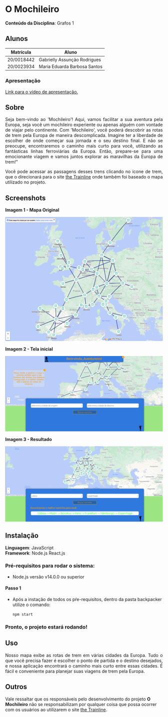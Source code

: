 # O Mochileiro

**Conteúdo da Disciplina**: Grafos 1<br>

## Alunos
|Matrícula | Aluno |
| -- | -- |
| 20/0018442  |  Gabrielly Assunção Rodrigues |
| 20/0023934|  Maria Eduarda Barbosa Santos |

### Apresentação

[Link para o vídeo de apresentação.](https://unbbr-my.sharepoint.com/personal/200018442_aluno_unb_br/_layouts/15/embed.aspx?UniqueId=a676bef9-f5e7-473f-9eb4-c7122a810940&nav=%7B%22playbackOptions%22%3A%7B%22startTimeInSeconds%22%3A0%7D%7D&embed=%7B%22ust%22%3Atrue%2C%22hv%22%3A%22CopyEmbedCode%22%7D&referrer=StreamWebApp&referrerScenario=EmbedDialog.Create)

## Sobre 

<p align="justify">
Seja bem-vindo ao 'Mochileiro'! Aqui, vamos facilitar a sua aventura pela Europa, seja você um mochileiro experiente ou apenas alguém com vontade de viajar pelo continente.
Com 'Mochileiro', você poderá descobrir as rotas de trem pela Europa de maneira descomplicada. Imagine ter a liberdade de escolher de onde começar sua jornada e o seu destino final. E não se preocupe, encontraremos o caminho mais curto para você, utilizando as fantásticas linhas ferroviárias da Europa.
Então, prepare-se para uma emocionante viagem e vamos juntos explorar as maravilhas da Europa de trem!"</p>

<p align="justify">
Você pode acessar as passagens desses trens clicando no ícone de trem, que o direcionará para o site <a href="https://www.thetrainline.com/pt-br">the Trainline</a> onde também foi baseado o mapa utilizado no projeto.
</p>


## Screenshots
**Imagem 1 - Mapa Original** 

![mapOriginal](backpacker/src/images/mapOriginal.png)

**Imagem 2 - Tela inicial** 

![mapOriginal](backpacker/src/images/telaInicial.png)

**Imagem 3 - Resultado** 

![mapOriginal](backpacker/src/images/resultado.png)

## Instalação 
**Linguagem**: JavaScript<br>
**Framework**: Node.js React.js<br>
### Pré-requisitos para rodar o sistema:

- Node.js versão v14.0.0 ou superior <br>
#### Passo 1
- Após a instação de todos os pŕe-requisitos, dentro da pasta backpacker utilize o comando:
  ```
  npm start
  ```


 ### Pronto, o projeto estará rodando! 
## Uso 

<p align="justify">
Nosso mapa exibe as rotas de trem em várias cidades da Europa. Tudo o que você precisa fazer é escolher o ponto de partida e o destino desejados, e nossa aplicação encontrará o caminho mais curto entre essas cidades. É fácil e conveniente para planejar suas viagens de trem pela Europa.
</p>

## Outros 

Vale ressaltar que os responsáveis pelo desenvolvimento do projeto **O Mochileiro** não se responsabilizam por qualquer coisa que possa ocorrer com os usuários ao utilizarem o site [the Trainline](https://www.thetrainline.com/pt-br).  
